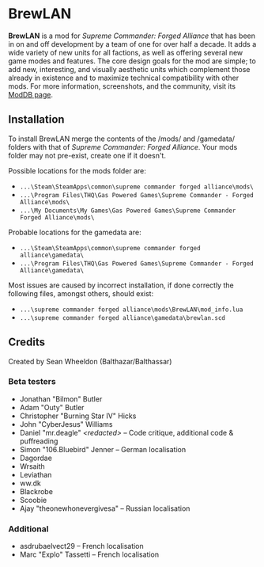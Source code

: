 # BrewLAN

**BrewLAN** is a mod for *Supreme Commander: Forged Alliance* that has been in on and
off development by a team of one for over half a decade. It adds a wide variety
of new units for all factions, as well as offering several new game modes and
features. The core design goals for the mod are simple; to add new, interesting,
and visually aesthetic units which complement those already in existence and to
maximize technical compatibility with other mods. For more information, screenshots,
and the community, visit its [ModDB page](http://www.moddb.com/mods/brewlan).

## Installation
To install BrewLAN merge the contents of the /mods/ and /gamedata/ folders with that
of *Supreme Commander: Forged Alliance*. Your mods folder may not pre-exist, create
one if it doesn't.

Possible locations for the mods folder are:
* `...\Steam\SteamApps\common\supreme commander forged alliance\mods\`
* `...\Program Files\THQ\Gas Powered Games\Supreme Commander - Forged Alliance\mods\`
* `...\My Documents\My Games\Gas Powered Games\Supreme Commander Forged Alliance\mods\`

Probable locations for the gamedata are:

* `...\Steam\SteamApps\common\supreme commander forged alliance\gamedata\`
* `...\Program Files\THQ\Gas Powered Games\Supreme Commander - Forged Alliance\gamedata\`

Most issues are caused by incorrect installation, if done correctly the following files, amongst others, should exist:

* `...\supreme commander forged alliance\mods\BrewLAN\mod_info.lua`
* `...\supreme commander forged alliance\gamedata\brewlan.scd`

## Credits
Created by Sean Wheeldon (Balthazar/Balthassar)

### Beta testers

- Jonathan "Bilmon" Butler
- Adam "Outy" Butler
- Christopher "Burning Star IV" Hicks
- John "CyberJesus" Williams
- Daniel "mr.deagle" _\<redacted\>_ – Code critique, additional code & puffreading
- Simon "106.Bluebird" Jenner – German localisation
- Dagordae
- Wrsaith
- Leviathan
- ww.dk
- Blackrobe
- Scoobie
- Ajay "theonewhonevergivesa" – Russian localisation   

### Additional

- asdrubaelvect29 – French localisation
- Marc "Explo" Tassetti – French localisation
